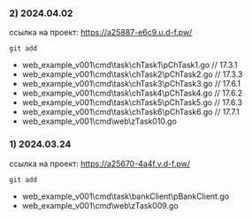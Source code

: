 ### 2) 2024.04.02
ссылка на проект: https://a25887-e6c9.u.d-f.pw/
```
git add
```
- web_example_v001\cmd\task\chTask1\pChTask1.go // 17.3.1
- web_example_v001\cmd\task\chTask2\pChTask2.go // 17.3.3
- web_example_v001\cmd\task\chTask3\pChTask3.go // 17.6.1
- web_example_v001\cmd\task\chTask4\pChTask4.go // 17.6.2
- web_example_v001\cmd\task\chTask5\pChTask5.go // 17.6.3
- web_example_v001\cmd\task\chTask6\pChTask6.go // 17.7.1
- web_example_v001\cmd\web\zTask010.go

### 1) 2024.03.24
ссылка на проект: https://a25670-4a4f.v.d-f.pw/
```
git add
```
- web_example_v001\cmd\task\bankClient\pBankClient.go
- web_example_v001\cmd\web\zTask009.go

